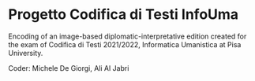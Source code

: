 # Progetto Codifica di Testi InfoUma
Encoding of an image-based diplomatic-interpretative edition created for the exam of Codifica di Testi 2021/2022, Informatica Umanistica at Pisa University.

Coder: Michele De Giorgi, Ali Al Jabri
